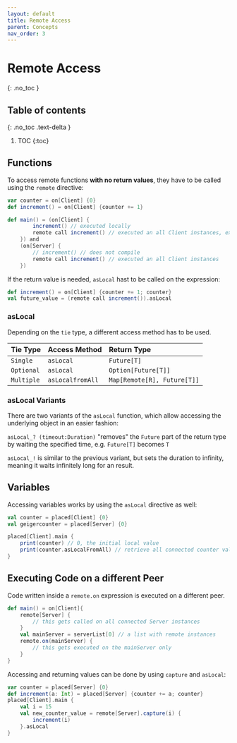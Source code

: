 ```yaml
---
layout: default
title: Remote Access
parent: Concepts
nav_order: 3
---
```

# Remote Access
{: .no_toc }

## Table of contents
{: .no_toc .text-delta }

1. TOC
{:toc}

## Functions
To access remote functions **with no return values**, they have to be called using the `remote` directive:
```scala
var counter = on[Client] {0}
def increment() = on[Client] {counter += 1}

def main() = (on[Client] {
        increment() // executed locally
        remote call increment() // executed an all Client instances, except on this one
    }) and
    (on[Server] {
        // increment() // does not compile
        remote call increment() // executed an all Client instances
    })
```
If the return value is needed, `asLocal` hast to be called on the expression:
```scala
def increment() = on[Client] {counter += 1; counter}
val future_value = (remote call increment()).asLocal
```

### asLocal
Depending on the `tie` type, a different access method has to be used.

| Tie Type        | Access Method | Return Type | 
|:-------------|:------------------|:---------------|
| `Single`     | `asLocal`          | `Future[T]` |
| `Optional`   | `asLocal`          | `Option[Future[T]]` |
| `Multiple`     | `asLocalfromAll`          | `Map[Remote[R], Future[T]]` |

### asLocal Variants
There are two variants of the `asLocal` function, which allow accessing the underlying object in an easier fashion:

`asLocal_? (timeout:Duration)` "removes" the `Future` part of the return type by waiting the specified time, e.g. `Future[T]` becomes `T`

`asLocal_!` is similar to the previous variant, but sets the duration to infinity, meaning it waits infinitely long for an result.


## Variables
Accessing variables works by using the `asLocal` directive as well:
```scala
val counter = placed[Client] {0}
val geigercounter = placed[Server] {0}

placed[Client].main {
    print(counter) // 0, the initial local value
    print(counter.asLocalFromAll) // retrieve all connected counter values
}
```

## Executing Code on a different Peer
Code written inside a `remote.on` expression is executed on a different peer.
```scala
def main() = on[Client]{
    remote[Server] {
        // this gets called on all connected Server instances
    }
    val mainServer = serverList[0] // a list with remote instances
    remote.on(mainServer) {
        // this gets executed on the mainServer only
    }
}
```
Accessing and returning values can be done by using `capture` and `asLocal`:
```scala
var counter = placed[Server] {0}
def increment(a: Int) = placed[Server] {counter += a; counter}
placed[Client].main {
    val i = 15
    val new_counter_value = remote[Server].capture(i) {
        increment(i)
    }.asLocal
}

```